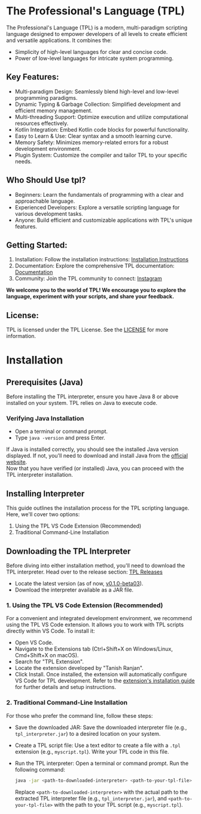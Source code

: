 # The Professional's Language (TPL)

The Professional's Language (TPL) is a modern, multi-paradigm scripting language designed to empower developers of all levels to create efficient and versatile applications. It combines the:

- Simplicity of high-level languages for clear and concise code.
- Power of low-level languages for intricate system programming.

## Key Features:

- Multi-paradigm Design: Seamlessly blend high-level and low-level programming paradigms.
- Dynamic Typing & Garbage Collection: Simplified development and efficient memory management.
- Multi-threading Support: Optimize execution and utilize computational resources effectively.
- Kotlin Integration: Embed Kotlin code blocks for powerful functionality.
- Easy to Learn & Use: Clear syntax and a smooth learning curve.
- Memory Safety: Minimizes memory-related errors for a robust development environment.
- Plugin System: Customize the compiler and tailor TPL to your specific needs.

## Who Should Use tpl?

- Beginners: Learn the fundamentals of programming with a clear and approachable language.
- Experienced Developers: Explore a versatile scripting language for various development tasks.
- Anyone: Build efficient and customizable applications with TPL's unique features.

## Getting Started:

1. Installation: Follow the installation instructions: [Installation Instructions](https://github.com/Tanish-Ranjan/TPL#installation)
2. Documentation: Explore the comprehensive TPL documentation: [Documentation](https://github.com/Tanish-Ranjan/TPL/tree/main/Documentations)
3. Community: Join the TPL community to connect: [Instagram](https://www.instagram.com/language.tpl)

**We welcome you to the world of TPL! We encourage you to explore the language, experiment with your scripts, and share your feedback.**

## License:

TPL is licensed under the TPL License.  See the [LICENSE](https://github.com/Tanish-Ranjan/TPL/blob/main/LICENSE) for more information.

# Installation

## Prerequisites (Java)

Before installing the TPL interpreter, ensure you have Java 8 or above installed on your system. TPL relies on Java to execute code.

### Verifying Java Installation

- Open a terminal or command prompt.
- Type `java -version` and press Enter.

If Java is installed correctly, you should see the installed Java version displayed. If not, you'll need to download and install Java from the [official website](https://www.oracle.com/java/technologies/downloads/).
<br>Now that you have verified (or installed) Java, you can proceed with the TPL interpreter installation.

## Installing Interpreter

This guide outlines the installation process for the TPL scripting language. Here, we'll cover two options:

1. Using the TPL VS Code Extension (Recommended)
2. Traditional Command-Line Installation

## Downloading the TPL Interpreter

Before diving into either installation method, you'll need to download the TPL interpreter. Head over to the release section: [TPL Releases](https://github.com/Tanish-Ranjan/TPL/releases)

- Locate the latest version (as of now, [v0.1.0-beta03](https://github.com/Tanish-Ranjan/TPL/releases/tag/v0.1.0-beta03)).
- Download the interpreter available as a JAR file.

### 1\. Using the TPL VS Code Extension (Recommended)

For a convenient and integrated development environment, we recommend using the TPL VS Code extension. It allows you to work with TPL scripts directly within VS Code. To install it:

- Open VS Code.
- Navigate to the Extensions tab (Ctrl+Shift+X on Windows/Linux, Cmd+Shift+X on macOS).
- Search for "TPL Extension".
- Locate the extension developed by "Tanish Ranjan".
- Click Install.
Once installed, the extension will automatically configure VS Code for TPL development. Refer to the [extension's installation guide](https://github.com/Tanish-Ranjan/TPL-VSC-Extension#installation) for further details and setup instructions.

### 2\. Traditional Command-Line Installation

For those who prefer the command line, follow these steps:
  
- Save the downloaded JAR: Save the downloaded interpreter file (e.g., `tpl_interpreter.jar`) to a desired location on your system.

- Create a TPL script file: Use a text editor to create a file with a `.tpl` extension (e.g., `myscript.tpl`). Write your TPL code in this file.

- Run the TPL interpreter: Open a terminal or command prompt. Run the following command:
  ``` bash
  java -jar <path-to-downloaded-interpreter> <path-to-your-tpl-file>
  ```
  Replace `<path-to-downloaded-interpreter>` with the actual path to the extracted TPL interpreter file (e.g., `tpl_interpreter.jar`), and `<path-to-your-tpl-file>` with the path to your TPL script (e.g., `myscript.tpl`).
